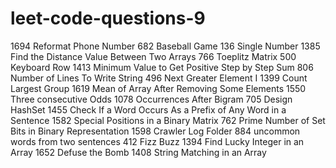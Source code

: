 # leet-code-questions-9

1694 Reformat Phone Number
682 Baseball Game
136 Single Number
1385 Find the Distance Value Between Two Arrays
766 Toeplitz Matrix
500 Keyboard Row
1413 Minimum Value to Get Positive Step by Step Sum
806 Number of Lines To Write String
496 Next Greater Element I
1399 Count Largest Group
1619 Mean of Array After Removing Some Elements
1550 Three consecutive Odds
1078 Occurrences After Bigram
705 Design HashSet
1455 Check If a Word Occurs As a Prefix of Any Word in a Sentence
1582 Special Positions in a Binary Matrix
762 Prime Number of Set Bits in Binary Representation
1598 Crawler Log Folder
884 uncommon words from two sentences
412 Fizz Buzz
1394 Find Lucky Integer in an Array
1652 Defuse the Bomb
1408 String Matching in an Array
